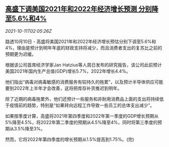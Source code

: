 <!--1633919463000-->
[高盛下调美国2021年和2022年经济增长预测 分别降至5.6%和4%](https://cn.reuters.com/article/gs-us-gdp-forecast-1011-idCNKBS2H104D)
------

<div><i>2021-10-11T02:05:26Z</i></div><p>路透10月10日 - 高盛将美国2021年和2022年经济增长预估分别下调至5.6%和4%，理由是预计到明年年底的财政支持将减少，而且消费者支出的复苏比之前的预期更为迟缓。</p><p>根据该公司首席经济学家Jan Hatzius等人周日发布的研究报告，该公司此前预计美国2021年国内生产总值(GDP)增长5.7%，2022年增长4.4%。</p><p>他们指出“病毒对病毒敏感的消费服务有较持久的拖累”，以及预计半导体供应可能要到2022年上半年才会改善，这将把库存补货推迟到明年。</p><p>除了近期的病毒拖累外，他们还预计一些服务和非耐用消费品上面的支出将持续低于疫情前的趋势，特别是“如果转向远程工作导致一些员工的总体支出减少”。</p><p>如果按季度计算，高盛将2021年第四季度和2022年第一季度的GDP增长预期从5%降至4.5%，将2022年第二季度的预期从4.5%降至4%，同时将第三季度的预期从3.5%降至3%。</p><p>然而，它将2022年第四季度的增长预期从1.5%提高到1.75%。(完)</p>
